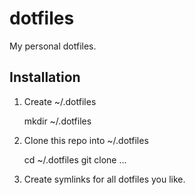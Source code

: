 # dotfiles #

My personal dotfiles.

## Installation ##

1. Create ~/.dotfiles

    mkdir ~/.dotfiles
2. Clone this repo into ~/.dotfiles

    cd ~/.dotfiles
    git clone ...

3. Create symlinks for all dotfiles you like.
